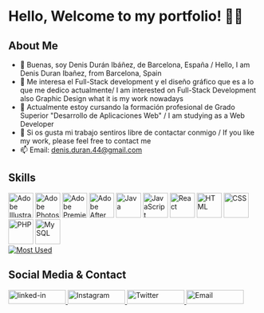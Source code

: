 # Hello, Welcome to my portfolio! 🤩🤩
## About Me
- 👋 Buenas, soy Denis Durán Ibáñez, de Barcelona, España / Hello, I am Denis Duran Ibañez, from Barcelona, Spain
- 👀 Me interesa el Full-Stack development y el diseño gráfico que es a lo que me dedico actualmente/ I am interested on Full-Stack Development also Graphic Design what it is my work nowadays
- 🌱 Actualmente estoy cursando la formación profesional de Grado Superior "Desarrollo de Aplicaciones Web" / I am studying as a Web Developer
- 💞️ Si os gusta mi trabajo sentiros libre de contactar conmigo / If you like my work, please feel free to contact me
- 📫 Email: denis.duran.44@gmail.com

## Skills
<div>
   <img src="https://upload.wikimedia.org/wikipedia/commons/f/fb/Adobe_Illustrator_CC_icon.svg" alt="Adobe Illustrator"
   width="50"/>
   <img src="https://upload.wikimedia.org/wikipedia/commons/a/af/Adobe_Photoshop_CC_icon.svg" alt="Adobe Photoshop"
   width="50"/>
   <img src="https://upload.wikimedia.org/wikipedia/commons/4/40/Adobe_Premiere_Pro_CC_icon.svg" alt="Adobe Premiere"
   width="50"/>
   <img src="https://upload.wikimedia.org/wikipedia/commons/c/cb/Adobe_After_Effects_CC_icon.svg" alt="Adobe After Effects"
   width="50"/>
   <img src="https://www.svgrepo.com/show/184143/java.svg" alt="Java"
   width="50"/>
   <img src="https://www.svgrepo.com/show/353925/javascript.svg" alt="JavaScript"
   width="50"/>     
   <img src="https://www.svgrepo.com/show/354259/react.svg" alt="React"
   width="50"/>
   <img src="https://www.svgrepo.com/show/349402/html5.svg" alt="HTML"
   width="50"/>     
   <img src="https://www.svgrepo.com/show/349330/css3.svg" alt="CSS"
   width="50"/>     
   <img src="https://www.svgrepo.com/show/349474/php.svg" alt="PHP" width="50"/>
   <img src="https://www.svgrepo.com/show/303251/mysql-logo.svg" alt="My SQL" width="50"/>
</div>
<a href="https://github.com/drektmr?tab=repositories" target="_blank">
   <img src="https://github-readme-stats.vercel.app/api/top-langs/?username=drektmr&layout=compact&show_icons=true"
   alt="Most Used"/>
</a>


## Social Media & Contact
<a href="https://www.linkedin.com/in/dduran44/" target="_blank">
   <img src="https://res.cloudinary.com/practicaldev/image/fetch/s--chf73s-H--/c_limit%2Cf_auto%2Cfl_progressive%2Cq_auto%2Cw_880/https://img.shields.io/badge/Linked_In-0077B5%3Fstyle%3Dfor-the-badge%26logo%3DLinkedIn%26logoColor%3Dwhite" alt="linked-in" loading="lazy" width="115" height="28">
</a>
<a href="https://instagram.com/denis.duran.44/" target="_blank">
   <img src="https://res.cloudinary.com/practicaldev/image/fetch/s--chf73s-H--/c_limit%2Cf_auto%2Cfl_progressive%2Cq_auto%2Cw_880/https://img.shields.io/badge/instagram-ff69b4%3Fstyle%3Dfor-the-badge%26logo%3Dinstagram%26logoColor%3Dwhite" alt="Instagram" loading="lazy" width="115" height="28">
</a>
<a href="https://twitter.com/drektmr/" target="_blank">
   <img src="https://res.cloudinary.com/practicaldev/image/fetch/s--chf73s-H--/c_limit%2Cf_auto%2Cfl_progressive%2Cq_auto%2Cw_880/https://img.shields.io/badge/twitter-0077B5%3Fstyle%3Dfor-the-badge%26logo%3Dtwitter%26logoColor%3Dwhite" alt="Twitter" loading="lazy" width="115" height="28">
</a>
<a href="mailto:denis.duran.44@gmail.com" target="_blank">
   <img src="https://res.cloudinary.com/practicaldev/image/fetch/s--chf73s-H--/c_limit%2Cf_auto%2Cfl_progressive%2Cq_auto%2Cw_880/https://img.shields.io/badge/gmail-red%3Fstyle%3Dfor-the-badge%26logo%3Dgmail%26logoColor%3Dwhite" alt="Email" loading="lazy" width="115" height="28">
</a>
